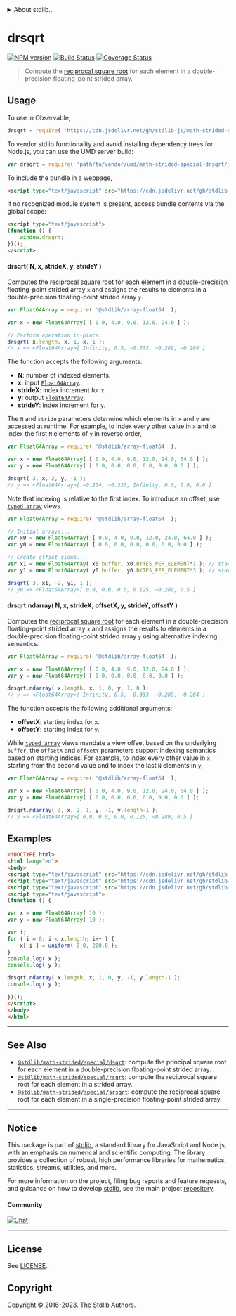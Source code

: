 <!--

@license Apache-2.0

Copyright (c) 2020 The Stdlib Authors.

Licensed under the Apache License, Version 2.0 (the "License");
you may not use this file except in compliance with the License.
You may obtain a copy of the License at

   http://www.apache.org/licenses/LICENSE-2.0

Unless required by applicable law or agreed to in writing, software
distributed under the License is distributed on an "AS IS" BASIS,
WITHOUT WARRANTIES OR CONDITIONS OF ANY KIND, either express or implied.
See the License for the specific language governing permissions and
limitations under the License.

-->


<details>
  <summary>
    About stdlib...
  </summary>
  <p>We believe in a future in which the web is a preferred environment for numerical computation. To help realize this future, we've built stdlib. stdlib is a standard library, with an emphasis on numerical and scientific computation, written in JavaScript (and C) for execution in browsers and in Node.js.</p>
  <p>The library is fully decomposable, being architected in such a way that you can swap out and mix and match APIs and functionality to cater to your exact preferences and use cases.</p>
  <p>When you use stdlib, you can be absolutely certain that you are using the most thorough, rigorous, well-written, studied, documented, tested, measured, and high-quality code out there.</p>
  <p>To join us in bringing numerical computing to the web, get started by checking us out on <a href="https://github.com/stdlib-js/stdlib">GitHub</a>, and please consider <a href="https://opencollective.com/stdlib">financially supporting stdlib</a>. We greatly appreciate your continued support!</p>
</details>

# drsqrt

[![NPM version][npm-image]][npm-url] [![Build Status][test-image]][test-url] [![Coverage Status][coverage-image]][coverage-url] <!-- [![dependencies][dependencies-image]][dependencies-url] -->

> Compute the [reciprocal square root][@stdlib/math/base/special/rsqrt] for each element in a double-precision floating-point strided array.

<section class="intro">

</section>

<!-- /.intro -->



<section class="usage">

## Usage

To use in Observable,

```javascript
drsqrt = require( 'https://cdn.jsdelivr.net/gh/stdlib-js/math-strided-special-drsqrt@v0.1.1-umd/browser.js' )
```

To vendor stdlib functionality and avoid installing dependency trees for Node.js, you can use the UMD server build:

```javascript
var drsqrt = require( 'path/to/vendor/umd/math-strided-special-drsqrt/index.js' )
```

To include the bundle in a webpage,

```html
<script type="text/javascript" src="https://cdn.jsdelivr.net/gh/stdlib-js/math-strided-special-drsqrt@v0.1.1-umd/browser.js"></script>
```

If no recognized module system is present, access bundle contents via the global scope:

```html
<script type="text/javascript">
(function () {
    window.drsqrt;
})();
</script>
```

#### drsqrt( N, x, strideX, y, strideY )

Computes the [reciprocal square root][@stdlib/math/base/special/rsqrt] for each element in a double-precision floating-point strided array `x` and assigns the results to elements in a double-precision floating-point strided array `y`.

```javascript
var Float64Array = require( '@stdlib/array-float64' );

var x = new Float64Array( [ 0.0, 4.0, 9.0, 12.0, 24.0 ] );

// Perform operation in-place:
drsqrt( x.length, x, 1, x, 1 );
// x => <Float64Array>[ Infinity, 0.5, ~0.333, ~0.289, ~0.204 ]
```

The function accepts the following arguments:

-   **N**: number of indexed elements.
-   **x**: input [`Float64Array`][@stdlib/array/float64].
-   **strideX**: index increment for `x`.
-   **y**: output [`Float64Array`][@stdlib/array/float64].
-   **strideY**: index increment for `y`.

The `N` and `stride` parameters determine which elements in `x` and `y` are accessed at runtime. For example, to index every other value in `x` and to index the first `N` elements of `y` in reverse order,

```javascript
var Float64Array = require( '@stdlib/array-float64' );

var x = new Float64Array( [ 0.0, 4.0, 9.0, 12.0, 24.0, 64.0 ] );
var y = new Float64Array( [ 0.0, 0.0, 0.0, 0.0, 0.0, 0.0 ] );

drsqrt( 3, x, 2, y, -1 );
// y => <Float64Array>[ ~0.204, ~0.333, Infinity, 0.0, 0.0, 0.0 ]
```

Note that indexing is relative to the first index. To introduce an offset, use [`typed array`][@stdlib/array/float64] views.

```javascript
var Float64Array = require( '@stdlib/array-float64' );

// Initial arrays...
var x0 = new Float64Array( [ 0.0, 4.0, 9.0, 12.0, 24.0, 64.0 ] );
var y0 = new Float64Array( [ 0.0, 0.0, 0.0, 0.0, 0.0, 0.0 ] );

// Create offset views...
var x1 = new Float64Array( x0.buffer, x0.BYTES_PER_ELEMENT*1 ); // start at 2nd element
var y1 = new Float64Array( y0.buffer, y0.BYTES_PER_ELEMENT*3 ); // start at 4th element

drsqrt( 3, x1, -2, y1, 1 );
// y0 => <Float64Array>[ 0.0, 0.0, 0.0, 0.125, ~0.289, 0.5 ]
```

#### drsqrt.ndarray( N, x, strideX, offsetX, y, strideY, offsetY )

Computes the [reciprocal square root][@stdlib/math/base/special/rsqrt] for each element in a double-precision floating-point strided array `x` and assigns the results to elements in a double-precision floating-point strided array `y` using alternative indexing semantics.

```javascript
var Float64Array = require( '@stdlib/array-float64' );

var x = new Float64Array( [ 0.0, 4.0, 9.0, 12.0, 24.0 ] );
var y = new Float64Array( [ 0.0, 0.0, 0.0, 0.0, 0.0 ] );

drsqrt.ndarray( x.length, x, 1, 0, y, 1, 0 );
// y => <Float64Array>[ Infinity, 0.5, ~0.333, ~0.289, ~0.204 ]
```

The function accepts the following additional arguments:

-   **offsetX**: starting index for `x`.
-   **offsetY**: starting index for `y`.

While [`typed array`][@stdlib/array/float64] views mandate a view offset based on the underlying `buffer`, the `offsetX` and `offsetY` parameters support indexing semantics based on starting indices. For example, to index every other value in `x` starting from the second value and to index the last `N` elements in `y`,

```javascript
var Float64Array = require( '@stdlib/array-float64' );

var x = new Float64Array( [ 0.0, 4.0, 9.0, 12.0, 24.0, 64.0 ] );
var y = new Float64Array( [ 0.0, 0.0, 0.0, 0.0, 0.0, 0.0 ] );

drsqrt.ndarray( 3, x, 2, 1, y, -1, y.length-1 );
// y => <Float64Array>[ 0.0, 0.0, 0.0, 0.125, ~0.289, 0.5 ]
```

</section>

<!-- /.usage -->

<section class="notes">

</section>

<!-- /.notes -->

<section class="examples">

## Examples

<!-- eslint no-undef: "error" -->

```html
<!DOCTYPE html>
<html lang="en">
<body>
<script type="text/javascript" src="https://cdn.jsdelivr.net/gh/stdlib-js/random-base-uniform@umd/browser.js"></script>
<script type="text/javascript" src="https://cdn.jsdelivr.net/gh/stdlib-js/array-float64@umd/browser.js"></script>
<script type="text/javascript" src="https://cdn.jsdelivr.net/gh/stdlib-js/math-strided-special-drsqrt@v0.1.1-umd/browser.js"></script>
<script type="text/javascript">
(function () {

var x = new Float64Array( 10 );
var y = new Float64Array( 10 );

var i;
for ( i = 0; i < x.length; i++ ) {
    x[ i ] = uniform( 0.0, 200.0 );
}
console.log( x );
console.log( y );

drsqrt.ndarray( x.length, x, 1, 0, y, -1, y.length-1 );
console.log( y );

})();
</script>
</body>
</html>
```

</section>

<!-- /.examples -->

<!-- C interface documentation. -->



<!-- Section for related `stdlib` packages. Do not manually edit this section, as it is automatically populated. -->

<section class="related">

* * *

## See Also

-   <span class="package-name">[`@stdlib/math-strided/special/dsqrt`][@stdlib/math/strided/special/dsqrt]</span><span class="delimiter">: </span><span class="description">compute the principal square root for each element in a double-precision floating-point strided array.</span>
-   <span class="package-name">[`@stdlib/math-strided/special/rsqrt`][@stdlib/math/strided/special/rsqrt]</span><span class="delimiter">: </span><span class="description">compute the reciprocal square root for each element in a strided array.</span>
-   <span class="package-name">[`@stdlib/math-strided/special/srsqrt`][@stdlib/math/strided/special/srsqrt]</span><span class="delimiter">: </span><span class="description">compute the reciprocal square root for each element in a single-precision floating-point strided array.</span>

</section>

<!-- /.related -->

<!-- Section for all links. Make sure to keep an empty line after the `section` element and another before the `/section` close. -->


<section class="main-repo" >

* * *

## Notice

This package is part of [stdlib][stdlib], a standard library for JavaScript and Node.js, with an emphasis on numerical and scientific computing. The library provides a collection of robust, high performance libraries for mathematics, statistics, streams, utilities, and more.

For more information on the project, filing bug reports and feature requests, and guidance on how to develop [stdlib][stdlib], see the main project [repository][stdlib].

#### Community

[![Chat][chat-image]][chat-url]

---

## License

See [LICENSE][stdlib-license].


## Copyright

Copyright &copy; 2016-2023. The Stdlib [Authors][stdlib-authors].

</section>

<!-- /.stdlib -->

<!-- Section for all links. Make sure to keep an empty line after the `section` element and another before the `/section` close. -->

<section class="links">

[npm-image]: http://img.shields.io/npm/v/@stdlib/math-strided-special-drsqrt.svg
[npm-url]: https://npmjs.org/package/@stdlib/math-strided-special-drsqrt

[test-image]: https://github.com/stdlib-js/math-strided-special-drsqrt/actions/workflows/test.yml/badge.svg?branch=v0.1.1
[test-url]: https://github.com/stdlib-js/math-strided-special-drsqrt/actions/workflows/test.yml?query=branch:v0.1.1

[coverage-image]: https://img.shields.io/codecov/c/github/stdlib-js/math-strided-special-drsqrt/main.svg
[coverage-url]: https://codecov.io/github/stdlib-js/math-strided-special-drsqrt?branch=main

<!--

[dependencies-image]: https://img.shields.io/david/stdlib-js/math-strided-special-drsqrt.svg
[dependencies-url]: https://david-dm.org/stdlib-js/math-strided-special-drsqrt/main

-->

[chat-image]: https://img.shields.io/gitter/room/stdlib-js/stdlib.svg
[chat-url]: https://app.gitter.im/#/room/#stdlib-js_stdlib:gitter.im

[stdlib]: https://github.com/stdlib-js/stdlib

[stdlib-authors]: https://github.com/stdlib-js/stdlib/graphs/contributors

[umd]: https://github.com/umdjs/umd
[es-module]: https://developer.mozilla.org/en-US/docs/Web/JavaScript/Guide/Modules

[deno-url]: https://github.com/stdlib-js/math-strided-special-drsqrt/tree/deno
[umd-url]: https://github.com/stdlib-js/math-strided-special-drsqrt/tree/umd
[esm-url]: https://github.com/stdlib-js/math-strided-special-drsqrt/tree/esm
[branches-url]: https://github.com/stdlib-js/math-strided-special-drsqrt/blob/main/branches.md

[stdlib-license]: https://raw.githubusercontent.com/stdlib-js/math-strided-special-drsqrt/main/LICENSE

[@stdlib/array/float64]: https://github.com/stdlib-js/array-float64/tree/umd

[@stdlib/math/base/special/rsqrt]: https://github.com/stdlib-js/math-base-special-rsqrt/tree/umd

<!-- <related-links> -->

[@stdlib/math/strided/special/dsqrt]: https://github.com/stdlib-js/math-strided-special-dsqrt/tree/umd

[@stdlib/math/strided/special/rsqrt]: https://github.com/stdlib-js/math-strided-special-rsqrt/tree/umd

[@stdlib/math/strided/special/srsqrt]: https://github.com/stdlib-js/math-strided-special-srsqrt/tree/umd

<!-- </related-links> -->

</section>

<!-- /.links -->
